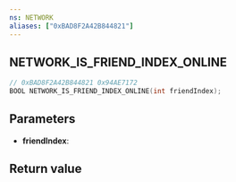```yaml
---
ns: NETWORK
aliases: ["0xBAD8F2A42B844821"]
---
```

## NETWORK_IS_FRIEND_INDEX_ONLINE

```c
// 0xBAD8F2A42B844821 0x94AE7172
BOOL NETWORK_IS_FRIEND_INDEX_ONLINE(int friendIndex);
```


## Parameters
* **friendIndex**: 

## Return value
